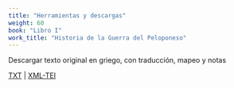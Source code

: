 ```yaml
---
title: "Herramientas y descargas"
weight: 60
book: "Libro I"
work_title: "Historia de la Guerra del Peloponeso"
---
```

<!-- [Download icon depicting a downward arrow, simple and modern design, set against a plain background, conveying a functional and neutral tone](/assets/icons/download.svg) -->

Descargar texto original en griego, con traducción, mapeo y notas

<a href="https://corpusabierto.com/libros/guerra-del-peloponeso/formatos/tucidides/lib1/txt/02_arqueologia-caps-2-19.txt" target="_blank">TXT</a> | <a href="https://corpusabierto.com/libros/guerra-del-peloponeso/formatos/tucidides/lib1/xml/02_arqueologia-caps-2-19.xml" target="_blank">XML-TEI</a>